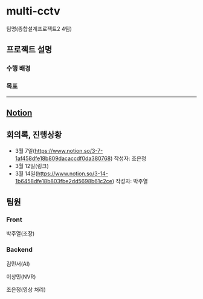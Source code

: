 # multi-cctv
팀명(종합설계프로젝트2 4팀)
## 프로젝트 설명
### 수행 배경

### 목표

-----------
## [Notion](https://www.notion.so/CCTV-1af458dfe18b80b4b78ef1e0ae57aa77)



## 회의록, 진행상황
- 3월 7일(https://www.notion.so/3-7-1af458dfe18b809dacaccdf0da380768) 작성자: 조은정
- 3월 12일(링크)
- 3월 14일(https://www.notion.so/3-14-1b6458dfe18b803fbe2dd5698b61c2ce) 작성자: 박주열


## 팀원
### Front
박주열(조장)

### Backend
김민서(AI)

이창민(NVR)

조은정(영상 처리)

